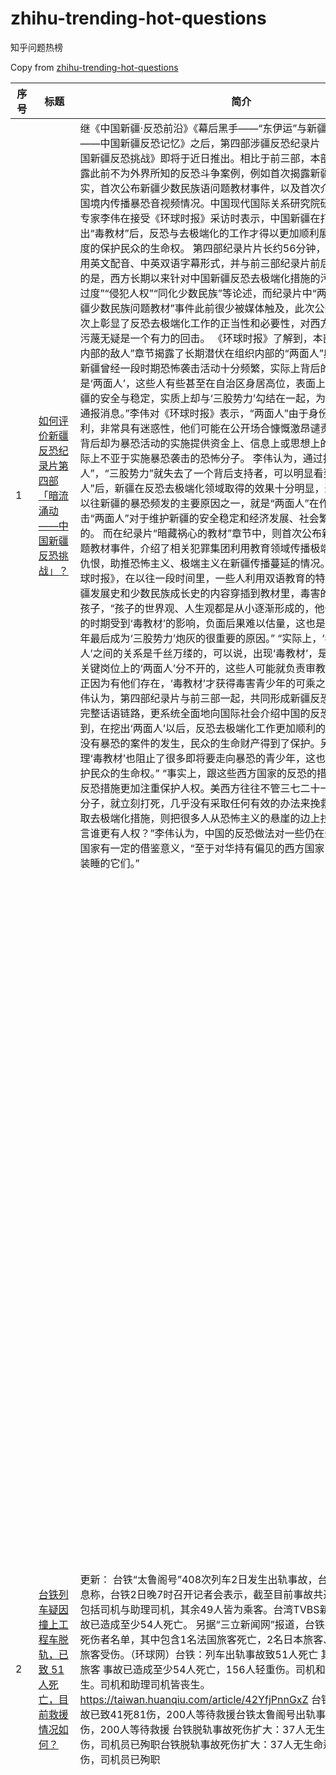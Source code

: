 # zhihu-trending-hot-questions

知乎问题热榜

Copy from [zhihu-trending-hot-questions](https://github.com/justjavac/zhihu-trending-hot-questions)

<!-- BEGIN -->
  <!-- 最后更新时间Sat Apr 03 2021 01:52:31 GMT+0800 (China Standard Time) $ -->
| 序号 | 标题 | 简介 | 提出时间 | 回答数 | 关注数 |
| ---- | ---- | ---- | -------- | ------ | ----- |
|1| [如何评价新疆反恐纪录片第四部「暗流涌动——中国新疆反恐挑战」？](https://www.zhihu.com/question/452494324)|继《中国新疆·反恐前沿》《幕后黑手——“东伊运”与新疆暴恐》《巍巍天山——中国新疆反恐记忆》之后，第四部涉疆反恐纪录片《暗流涌动——中国新疆反恐挑战》即将于近日推出。相比于前三部，本部纪录片将集中披露此前不为外界所知的反恐斗争案例，例如首次揭露新疆“两面人”个案事实，首次公布新疆少数民族语问题教材事件，以及首次介绍“东伊运”向中国境内传播暴恐音视频情况。中国现代国际关系研究院研究员、反恐问题专家李伟在接受《环球时报》采访时表示，中国新疆在打击“两面人”，挖出“毒教材”后，反恐与去极端化的工作才得以更加顺利展开，这是最大限度的保护民众的生命权。 第四部纪录片片长约56分钟，同前三部一样采用英文配音、中英双语字幕形式，并与前三部纪录片前后呼应。值得注意的是，西方长期以来针对中国新疆反恐去极端化措施的污蔑充斥着“反恐过度”“侵犯人权”“同化少数民族”等论述，而纪录片中“两面人”案例及“新疆少数民族问题教材”事件此前很少被媒体触及，此次公开披露在更深层次上彰显了反恐去极端化工作的正当性和必要性，对西方反华势力的上述污蔑无疑是一个有力的回击。 《环球时报》了解到，本部纪录片的“来自内部的敌人”章节揭露了长期潜伏在组织内部的“两面人”典型案例。 “我国新疆曾经一段时期恐怖袭击活动十分频繁，实际上背后的黑手之一就是‘两面人’，这些人有些甚至在自治区身居高位，表面上他们赞同维护新疆的安全与稳定，实质上却与‘三股势力’勾结在一起，为他们撑腰打气，通报消息。”李伟对《环球时报》表示，“两面人”由于身份、地位比较便利，非常具有迷惑性，他们可能在公开场合慷慨激昂谴责“三股势力”，但背后却为暴恐活动的实施提供资金上、信息上或思想上的支持，其危害实际上不亚于实施暴恐袭击的恐怖分子。 李伟认为，通过打击“两面人”，“三股势力”就失去了一个背后支持者，可以明显看到，在揪出“两面人”后，新疆在反恐去极端化领域取得的效果十分明显，这从侧面印证了以往新疆的暴恐频发的主要原因之一，就是“两面人”在作祟，因此打击“两面人”对于维护新疆的安全稳定和经济发展、社会繁荣是十分必要的。 而在纪录片“暗藏祸心的教材”章节中，则首次公布新疆少数民族语问题教材事件，介绍了相关犯罪集团利用教育领域传播极端思想、煽动民族仇恨，助推恐怖主义、极端主义在新疆传播蔓延的情况。 李伟告诉《环球时报》，在以往一段时间里，一些人利用双语教育的特殊性，把歪曲新疆发展史和少数民族成长史的内容穿插到教材里，毒害的对象就是新疆的孩子，“孩子的世界观、人生观都是从小逐渐形成的，他们如果在最关键的时期受到‘毒教材’的影响，负面后果难以估量，这也是为什么有些青少年最后成为‘三股势力’炮灰的很重要的原因。” “实际上，‘毒教材’和‘两面人’之间的关系是千丝万缕的，可以说，出现‘毒教材’，是和一些教育领域关键岗位上的‘两面人’分不开的，这些人可能就负责审教材，编辑教材，正因为有他们存在，‘毒教材’才获得毒害青少年的可乘之机。”李伟说。 李伟认为，第四部纪录片与前三部一起，共同形成新疆反恐去极端化斗争的完整话语链路，更系统全面地向国际社会介绍中国的反恐，“我们可以看到，在挖出‘两面人’以后，反恐去极端化工作更加顺利的展开，新疆4年多没有暴恐的案件的发生，民众的生命财产得到了保护。另一方面，通过清理‘毒教材’也阻止了很多即将要走向暴恐的青少年，这也是最大限度的保护民众的生命权。” “事实上，跟这些西方国家的反恐的措施来比，中国的反恐措施更加注重保护人权。美西方往往不管三七二十一，只要发现恐怖分子，就立刻打死，几乎没有采取任何有效的办法来挽救他们。而中国采取去极端化措施，则把很多人从恐怖主义的悬崖的边上拉了回来。比较而言谁更有人权？”李伟认为，中国的反恐做法对一些仍在遭受恐怖之苦的国家有一定的借鉴意义，“至于对华持有偏见的西方国家，你永远叫不醒装睡的它们。”|2021-04-02 08:04|710|3734|
|2| [台铁列车疑因撞上工程车脱轨，已致 51 人死亡，目前救援情况如何？](https://www.zhihu.com/question/452519498)|更新： 台铁“太鲁阁号”408次列车2日发生出轨事故，台湾《联合报》消息称，台铁2日晚7时召开记者会表示，截至目前事故共造成51人死亡，包括司机与助理司机，其余49人皆为乘客。台湾TVBS新闻网稍早称，事故已造成至少54人死亡。 另据“三立新闻网”报道，台铁在记者会上公布死伤者名单，其中包含1名法国旅客死亡，2名日本旅客、1名中国澳门籍旅客受伤。（环球网）台铁：列车出轨事故致51人死亡 其中包括一名法国旅客 事故已造成至少54人死亡，156人轻重伤。司机和助理司机皆丧生。司机和助理司机皆丧生。 https://taiwan.huanqiu.com/article/42YfjPnnGxZ 台铁太鲁阁号出轨事故已致41死81伤，200人等待救援台铁太鲁阁号出轨事故已致41死81伤，200人等待救援 台铁脱轨事故死伤扩大：37人无生命迹象、70人受伤，司机员已殉职台铁脱轨事故死伤扩大：37人无生命迹象、70人受伤，司机员已殉职|界面新闻 · 快讯 据台湾中时新闻网报道，台铁“太鲁阁号”408次列车9时许在花莲大清水隧道发生出轨意外，目前死伤人数扩大，至少35人无生命迹象。据报道，初步信息显示，一辆在坡上施工的工程车，因不明原因滑落，刚好砸到准备进隧道的“太鲁阁号”。台媒：台铁太鲁阁号脱轨事故死伤扩大，35人无生命迹象 据台媒报道，2日上午，台铁408次太鲁阁号在行驶经过花莲时，疑似撞上工程车，有2、3节车厢发生出轨意外，目前列车卡在清水隧道内。据花莲县消防局最新通报，列车共8节车厢，搭车乘客约350人，多人无生命迹象，消防人员正在抢救中。车上乘客多是为返回台东、花莲扫墓。据悉，太鲁阁号都属新自强号，是台铁自日本引进，具有过弯不减速的功能。 滚动 | 台湾一列车发生出轨事故，已有36人无生命迹象 相关问题如何看待台湾地区旅客列车一年半内六次脱轨？|2021-04-02 11:04|620|2917|
|3| [如何评价电影《我的姐姐》？](https://www.zhihu.com/question/448516698)||2021-03-10 01:03|285|666|
|4| [又到清明，对那些百年来为新中国成立和社会主义建设事业捐躯的英烈们，你有什么想说的？](https://www.zhihu.com/question/452024300)|据不完全统计，自革命战争年代以来，先后有约2000万名烈士为中国革命和建设事业奉献出宝贵的生命，其中大多数人没有留下姓名。正是他们，用鲜血换来今日国泰民安的中国。无论何时，我们都不应忘记历史；无论何时，我们都要尊崇英雄。清明又至，让我们一起缅怀、祭奠，你有什么话要对英烈说吗？ 感谢知友参与提问，我们会整理优质回答发布在“解放军报”官方微信上。若不同意被转载，请设置回答为「禁止转载」；若没有设置禁止转载，则默认为同意被转用。我们也会在转载前与回答创作者私信沟通。|2021-03-30 13:03|169|429|
|5| [为什么 2021 年都 3 月底、4 月了，还是招不上人来？今年招聘怎么这么难 ？](https://www.zhihu.com/question/451338712)||2021-03-26 13:03|522|2570|
|6| [如何看待网友称小米网页上 logo 只改了一行代码，logo 就从方变圆？是真的吗？](https://www.zhihu.com/question/452180773)|小米网页上细心的网友发现，小米logo没有重新上传，而是加一行border-radius:19px; 目前此行代码价值200万|2021-03-31 11:03|470|2737|
|7| [2021年 4 月 1 日是雄安新区设立 4 周年，4 年来雄安有何变化？今年雄安将实现哪些目标？](https://www.zhihu.com/question/452334718)|2017年4月1日，中共中央、国务院决定设立河北雄安新区，2021年4 月1日是雄安新区设立4周年。|2021-04-01 09:04|92|1135|
|8| [如何看待罗永浩称 6 亿债务年底还完，他是如何做到的？他为什么会欠下 6 亿债务？](https://www.zhihu.com/question/452510078)|近日罗永浩在专访时称，“今年我给自己目标是想争取在年底前把债还完，这其实压力不小的。给团队的目标，当然也是业绩上的大幅攀升，我们现在已经做到一周6播了，未来还会拓展到一周7播，以及开辟垂直品类的直播间。”独家专访罗永浩：6亿债务年底还完！今年会推音乐节目|2021-04-02 10:04|99|654|
|9| [是不是国内大部分日式料理店的菜都是用半成品加工的？](https://www.zhihu.com/question/25686948)|其实都不算半成品，纯粹就是成品，比如辣味小章鱼，辣味墨鱼，味附海带丝，我就没见过哪家店是自己做的。像烤鳗鱼，我在各店捡到的包装袋总共也就那么两三家供货商。 基本上淘宝跑3家店就能凑够所有菜式了。 那么到底什么等级的店才是店家自己备料自己做呢？“没菜单，今天做什么就吃什么”的那种？|2014-10-03 22:10|143|3869|
|10| [如何评价电影《第十一回》?](https://www.zhihu.com/question/392095019)||2020-05-02 12:05|35|54|
|11| [如何看待2021年2月份小米成为全球手机出货第三，华为跌至4%？](https://www.zhihu.com/question/452427993)||2021-04-01 19:04|186|631|
|12| [一篇 Nature 论文和 100 万美元（直接到账），你选哪个？](https://www.zhihu.com/question/452216513)||2021-03-31 15:03|473|698|
|13| [如何评价政论专题片《扫黑除恶——为了国泰民安》？](https://www.zhihu.com/question/452396270)||2021-04-01 16:04|59|732|
|14| [教育部称小学生每天应睡足 10 小时，初中生应达 9 小时，各方应该如何保障落实？](https://www.zhihu.com/question/452506197)|教育部近日印发《关于进一步加强中小学生睡眠管理工作的通知》，明确提出3个重要时间。必要睡眠时间：小学生每天睡眠时间应达到10小时，初中生应达到9小时，高中生应达到8小时。学校作息时间：小学上午上课时间一般不早于8:20，中学一般不早于8:00。有条件的应保障必要午休时间。就寝时间：小学生一般不晚于21:20，初中生一般不晚于22:00，高中生一般不晚于23:00。教育部：小学生每天应睡足10小时，初中生应有9小时|2021-04-02 10:04|526|1171|
|15| [如何看待日本进入 70 岁退休时代，要求企业为老年人提供就业机会？对日本经济社会有何影响？](https://www.zhihu.com/question/452499705)|日本开始实施修改后的《老年人雇用安定法》，要求企业通过提高或取消退休年龄、以及返聘等共计5种方式为有意愿的老年人提供就业机会，直到他们70岁为止。 4月1日开始实施的新规，虽然把年龄范围进一步扩大到了70岁，但仅仅是要求企业为相关目标“努力”，并不具有强制性。 最新数据显示，目前日本65岁以上老龄人口已达到3617万人，占总人口的28.7%。之所以日本通过立法鼓励企业雇用老年人直至70岁，主要有两方面考虑：一是为了应对“少子化”所带来的人手不足难题，二是为了减轻用于养老金支出的财政负担。日本进入70岁退休时代 要求企业为70岁老人提供就业机会|2021-04-02 09:04|70|432|
|16| [假如你是一个不会死的人，被封进混凝土之后沉入了海底，你将如何生活？](https://www.zhihu.com/question/448015438)|在好多作品里，对于不会被杀死的人都是封进水泥扔进马里亚纳海沟 那么对于被封进去的人来说，要怎么生活呢？ 假设不会因为任何原因死亡，被封进一块3*3*3的混凝土块中，地点在马里亚纳海沟|2021-03-07 07:03|64|179|
|17| [有一个很乖的女朋友是一种怎样的体验?](https://www.zhihu.com/question/307307359)||2018-12-28 23:12|797|4385|
|18| [雷军说他们 2020 年底现金余额有 1080 亿元是什么概念？行业内算是什么水平？](https://www.zhihu.com/question/452145914)|小米想涉及智能汽车行业，能成功吗？1000多亿要是他们自己建厂全资造车最多也就是做出来一款车吧？我对1000多亿没什么概念！真的值得骄傲吗？|2021-03-31 07:03|109|932|
|19| [如何评价小米11 Pro & Ultra全渠道首销1分钟突破12亿?](https://www.zhihu.com/question/452506096)|小米高端成了吗？|2021-04-02 10:04|65|226|
|20| [自动挡那么方便，为什么没有把手动挡淘汰？](https://www.zhihu.com/question/448189762)||2021-03-08 09:03|195|507|
|21| [为什么我男朋友可以一整天不联系我？](https://www.zhihu.com/question/27595532)|为什么我男朋友可以一整天不联系我？我们住在一起 已经订婚了，为什么现在我去上班了他可以一整天不和我联系，甚至我给他发消息他也一直不回，每次问他他都说他在忙，可是我却发现他经常和别人微信聊的不亦乐乎，我发给他的消息他甚至都还没点开看|2015-01-14 23:01|85|418|
|22| [拜登政府公布2万亿美元基建计划，并称可助美国「在全球竞争中击败中国」，该计划能否通过？会产生哪些影响？](https://www.zhihu.com/question/452397238)|3月31日，美国总统拜登提交了耗资2万亿美元的基础设施发展计划，该计划建议改造交通、宽带、水和清洁能源，通过15年内提高对公司的税收和消除化石燃料税收优惠来支付。 拜登还称，他的计划将有助于在与中国的竞争中取胜。“这项计划将让我们在世界舞台上更有竞争力，推进美国的国家安全利益，并使我们有能力在未来数年在与中国的全球竞争中取胜。”拜登希望这项投资能提振中产阶级，“这个国家不是华尔街建立的，是你们，伟大的中产阶级建立了美国”。拜登公布2万亿美元基建计划：有助于赢得和中国的竞争 高达2万亿美元的计划中除了有基建投资外，还有提到了有关税收计划，拜登将“刀”伸向了美国大企业。报道称，拜登提到的上述资金将主要来源于加税。他在当天会上提出，希望提高对企业的税收，让他们为这8年的开支计划买单。 拜登的顾问们希望国会能在今年夏天通过这项法案。但如今这一基建计划仍面临不少障碍，包括共和党反对大幅增税、民主党内部对如何为计划买单存在分歧等。 拜登政府公布2万亿美元基建计划，“与中国竞争”|2021-04-01 16:04|123|523|
|23| [以负债一亿为代价获得《海贼王》里面果实的能力，怎么选最赚？](https://www.zhihu.com/question/452207571)|钱要还的！！！你还是会怕海水哦！ 更多好玩题目等你们选择： 如果丧尸爆发，选择以下三样道具or能力，你会怎么选？ https://www.zhihu.com/question/450852829/answer/1800931382|2021-03-31 14:03|150|245|
|24| [如果纯元没死，甄嬛入宫了会发生什么？](https://www.zhihu.com/question/449763731)|偶然在一个回答里，分析得出纯元是个手段极高的绿茶biao，然后想知道在这样的一个背景下，又拥有皇上的宠爱，甄嬛入宫了会发生什么事。（纯属想知道故事，喜欢纯元的不要喷我）|2021-03-17 09:03|55|191|
|25| [公务员越来越被年轻人青睐，国考、省考的竞争也越来越激烈，你认为年轻人应该如何对待公务员考试？](https://www.zhihu.com/question/452094180)|2021年国家公务员考试，报名过审人数157.6万余人，而招录人数为25726人，平均竞争比为61.26：1，要经过初试、面试、体检、政审等，重重破关，一路上不断有人抱憾而归。|2021-03-30 21:03|64|504|
|26| [如何看待教育部明确「每日 22 点到次日 8 点不得为未成年人提供游戏服务」？各相关方应承担哪些责任？](https://www.zhihu.com/question/452535429)|教育部网站4月2日消息，为保证中小学生享有充足睡眠时间，促进学生身心健康发展，教育部办公厅日前印发《关于进一步加强中小学生睡眠管理工作的通知》。《通知》明确，各地教育部门要会同相关部门切实加强对辖区内注册登记或备案的线上培训网课平台、网络游戏的规范管理，采取技术手段进行监管，确保线上直播类培训活动结束时间不得晚于21:00，每日22:00到次日8:00不得为未成年人提供游戏服务。教育部：每日22:00到次日8:00不得为未成年人提供游戏服务 | 每经网|2021-04-02 13:04|59|122|
|27| [为什么张哲瀚不温不火?](https://www.zhihu.com/question/283903462)|看了芸汐传之后觉得张哲瀚颜值演技都在线，之后又了解到这是个超阳光的男孩，可是他却没有大火|2018-07-04 20:07|267|546|
|28| [年薪百万是什么感觉？](https://www.zhihu.com/question/394637216)|千千万也行|2020-05-13 22:05|2796|22851|
|29| [无叶电风扇优缺点有哪些？](https://www.zhihu.com/question/19754711)|想了解下最近流行的无叶电风扇优缺点，特别是和传统鸿运扇的差别。|2011-07-07 18:07|42|344|
|30| [《斗破苍穹》里纳兰嫣然退婚的行为很过分吗?](https://www.zhihu.com/question/386146575)||2020-04-08 15:04|51|73|
|31| [2021 年有哪些高性价比的手机值得推荐？](https://www.zhihu.com/question/413851618)|快来看看 2021 年有哪些手机值得购买！|2020-08-13 00:08|71|267|
|32| [沈腾私底下也这么搞笑吗？](https://www.zhihu.com/question/449715891)||2021-03-16 22:03|86|344|
|33| [如何看待成都华西医院在全国三级公立医院绩效考核中名列第二？在华西就医是一种什么样的体验？](https://www.zhihu.com/question/452375491)|3 月 30 日，2019 年度三级公立医院绩效考核结果发布，在全国 2413 家参评医院中，四川大学华西医院得分为 917.6 分，国家监测指标等级 A++，位列综合医院第 2 名。这是华西医院继 2018 年度排名全国第 2 名后，再次荣获「国考」第 2 名的好成绩。其中，科研经费总额全国排名第一，四级手术人数全国排名第二。优秀！华西全国第二！|2021-04-01 14:04|90|443|
|34| [为什么李莫愁那么猖狂还能活那么久，梅超风却要像过街老鼠似的躲起来才能多活几年？](https://www.zhihu.com/question/283095044)||2018-06-29 00:06|35|116|
|35| [你穿过哪些平民价格却有大牌质感的时尚品牌衣服？](https://www.zhihu.com/question/370673772)||2020-02-09 13:02|109|3475|
|36| [苏伊士运河这么重要繁忙，为什么不拓宽？](https://www.zhihu.com/question/451698221)||2021-03-28 16:03|94|659|
|37| [《原神》距离整个游戏完结大概要多久？](https://www.zhihu.com/question/451955796)|就按照目前出大小图和新角色池子的速度 或者聊的细一些，节奏大抵是怎么样的？|2021-03-30 00:03|29|45|
|38| [给孩子过早看世界名著，会不会因为「不懂」而损耗孩子的阅读兴趣？](https://www.zhihu.com/question/451889919)||2021-03-29 17:03|78|209|
|39| [人生应该活成什么样子，该以什么样的方式活着？](https://www.zhihu.com/question/290003248)|本题已收录至知乎圆桌：漫长人生告慰书，欢迎关注我们，一同分享探讨面对困境的经验与解决办法：）|2018-08-13 08:08|5313|105858|
|40| [为何影视作品里反派的观点十分深刻，而主角的观点实在乏味？](https://www.zhihu.com/question/452031773)|影视作品里面主角的观点几乎都是一味的重复兼爱要爱要善没有任何说服力，而反而反派诸如佩恩，唐人街的q，进击巨人的猴哥和艾伦，多弗拉明戈，jiojio里的瓦伦泰，灭霸的观点十分深刻体现了思考，甚至有时觉得反派的观点才是作者本身的观点呢？|2021-03-30 14:03|30|88|
|41| [猝不及防的被分手了，什么感觉？](https://www.zhihu.com/question/358145452)|猝不及防的“被”分手了，很突然，也很难过|2019-11-27 22:11|71|146|
|42| [你高考最后 70 天一共提了多少分？](https://www.zhihu.com/question/451303636)||2021-03-26 09:03|73|108|
|43| [如何完成第一个半马?](https://www.zhihu.com/question/447806905)|本人18 跑步不到一年，总里程在600km左右。 十余次10km+经验，10km最快52min 最远距离 17km 5:30min/km 平均心率在155-165区间 由于是学生，开学后采取一周一次长跑。目前已经连续三周17km 配速均在5:40上下浮动。但每次想继续跑下去总是无能为力。 请教各位是否有什么跑步训练建议，本人能否完成半马(全程匀速的状态)|2021-03-05 22:03|49|74|
|44| [你看完漫画《电锯人》最喜欢里面的谁？为什么？](https://www.zhihu.com/question/448425662)||2021-03-09 16:03|23|36|
|45| [有哪些书里的句子特别经典?](https://www.zhihu.com/question/451414836)|最好是一些名著里的句子，不要网络小说里的|2021-03-26 21:03|111|266|
|46| [暗物质会不会是宇宙空间本底的空间起伏？](https://www.zhihu.com/question/448895955)|宇宙空间会不会并不是很平整，存在一些微小的起伏。一些在空间“洼地”的星系就算转速很快，也不会自身分解。一点脑洞，见笑了。|2021-03-12 10:03|21|77|
|47| [最让你念念不忘的儿童文学作品是什么？](https://www.zhihu.com/question/304456335)|过了很长一段时间，我依然会重温这两本书，所以挺好奇大家有什么念念不忘的儿童文学作品。 直到初中时期，我最喜欢看的还是儿童文学。对我来说，童年的阅读天堂 是郑渊洁+杨红樱两位大佬搭建起来的。但是迄今为止最让我念念不忘的是在初中图书馆里读到的两个故事，分属于两位作家，德国柯莉亚·芳柯女士的《贼王》（她最知名的作品应该是《墨水三部曲（墨水心，墨水血还有个啥来着…）》），以及昨天刚刚找到的伊迪丝·内斯比特女士的《神奇的鼹鼠》。|2018-12-03 03:12|29|71|
|48| [怎么样慢慢忘记一个人？](https://www.zhihu.com/question/444259535)||2021-02-13 20:02|2723|2890|
|49| [intj人格的人是什么样子的？](https://www.zhihu.com/question/323898663)||2019-05-11 15:05|211|1496|
|50| [我们为什么会失眠，失眠了该怎么办？](https://www.zhihu.com/question/21680751)|以前从不失眠～最近不知怎的开始失眠～我朋友也失眠～他心态很好说～失眠好啊，多了这么多时间，我没那么好心态，我妈也失眠，几十年了，该怎么办好，或者怎么放松心态，坦然面对！|2013-09-21 15:09|1022|13588|
<!-- END -->

























































































































































































































































































































































































































































































































































































































































































































































































































































































































































































































































































































































































































































































































































































































































































































历史归档 [./archives](./archives)

